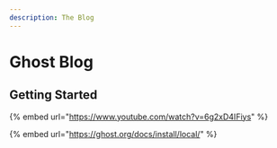 ```yaml
---
description: The Blog
---
```


# Ghost Blog

## Getting Started

{% embed url="https://www.youtube.com/watch?v=6g2xD4IFiys" %}

{% embed url="https://ghost.org/docs/install/local/" %}

